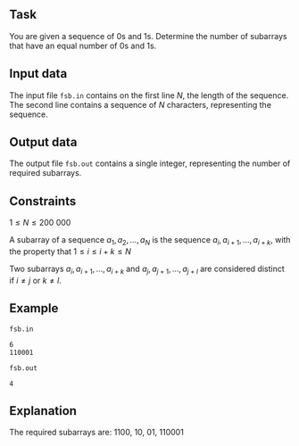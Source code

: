 ## Task
You are given a sequence of $0$s and $1$s. Determine the number of subarrays that have an equal number of $0$s and $1$s.

## Input data
The input file `fsb.in` contains on the first line $N$, the length of the sequence. The second line contains a sequence of $N$ characters, representing the sequence.

## Output data
The output file `fsb.out` contains a single integer, representing the number of required subarrays.

## Constraints
$1 \leq N \leq 200\ 000$

A subarray of a sequence $a_1, a_2, \dots, a_N$ is the sequence $a_i, a_{i+1}, \dots, a_{i+k}$, with the property that $1 \leq i \leq i + k \leq N$

Two subarrays $a_i, a_{i+1}, \dots, a_{i+k}$ and $a_j, a_{j+1}, \dots, a_{j+l}$ are considered distinct if $i \neq j$ or $k \neq l$.

## Example
`fsb.in`
```
6
110001
```

`fsb.out`
```
4
```

## Explanation
The required subarrays are: $1100$, $10$, $01$, $110001$